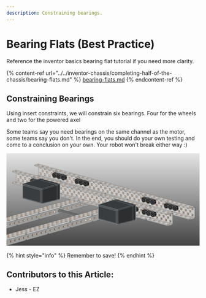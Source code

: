 ```yaml
---
description: Constraining bearings.
---
```


# Bearing Flats (Best Practice)

Reference the inventor basics bearing flat tutorial if you need more clarity. 

{% content-ref url="../../inventor-chassis/completing-half-of-the-chassis/bearing-flats.md" %}
[bearing-flats.md](../../inventor-chassis/completing-half-of-the-chassis/bearing-flats.md)
{% endcontent-ref %}

## Constraining Bearings

Using insert constraints, we will constrain six bearings.  Four for the wheels and two for the powered axel

Some teams say you need bearings on the same channel as the motor, some teams say you don't.  In the end, you should do your own testing and come to a conclusion on your own.  Your robot won't break either way :)

![Completed Bearings](<../../../../.gitbook/assets/image (184).png>)

{% hint style="info" %}
Remember to save!
{% endhint %}



## Contributors to this Article:

* Jess - EZ

